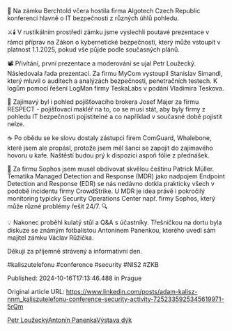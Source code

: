 🏰 Na zámku Berchtold včera hostila firma Algotech Czech Republic konferenci hlavně o IT bezpečnosti z různých úhlů pohledu.


⚔️🕯️ V rustikálním prostředí zámku jsme vyslechli poutavé prezentace v rámci příprav na Zákon o kybernetické bezpečnosti, který může vstoupit v platnost 1.1.2025, pokud vše půjde podle současných plánů.


📽️ Přivítání, první prezentace a moderování se ujal Petr Loužecký. Následovala řada prezentací. Za firmu MyCom vystoupil Stanislav Simandl, který mluvil o auditech a analýzách bezpečnosti, penetračních testech. K logům pomocí řešení LogMan firmy TeskaLabs v podání Vladimira Teskova.


🧾 Zajímavý byl i pohled pojišťovacího brokera Josef Majer za firmu RESPECT - pojišťovací makléř na to, co se musí stát, aby byly firmy z pohledu IT bezpečnosti pojistitelné a co například v současné době pojistit nelze.


☕ Po obědu se ke slovu dostaly zástupci firem ComGuard, Whalebone, které jsem ale propásl, protože jsem měl šanci se zapojit do zajímavého hovoru u kafe. Naštěstí budou prý k dispozici aspoň fólie z přednášek.


🔐 Za firmu Sophos jsem musel obdivovat skvělou češtinu Patrick Müller. Tematika Managed Detection and Response (MDR) jako nadpojem Endpoint Detection and Response (EDR) se nás nedávno dotkla prakticky všech v podobě incidentu firmy CrowdStrike. U MDR je idea právě i pokročilý monitoring typicky Security Operations Center např. firmy Sophos, který může různé problémy řešit 24/7. 🔍


💡 Nakonec proběhl kulatý stůl a Q&A s účastníky. Třešničkou na dortu byla diskuze se známým fotbalistou Antonínem Panenkou, kterého uvedl sám majitel zámku Václav Růžička.


Děkuji za příjemně strávený a informativní den.


#kaliszutelefonu #conference #security #NIS2 #ZKB


Published: 2024-10-16T17:13:46.488 in Prague

Original article URL: https://www.linkedin.com/posts/adam-kalisz-nnm_kaliszutelefonu-conference-security-activity-7252335925345619971-5rQm

[Petr Loužecký](./media/algotech-zamek-berchtold-2024.jpg)[Antonín Panenka](./media/antonin-panenka-berchtold.jpg)[Výstava dýk](./media/dyky-berchtold-2024.jpg)